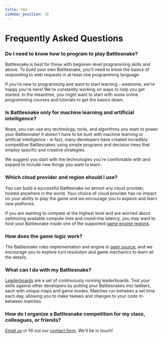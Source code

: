 ```yaml
---
title: FAQ
sidebar_position: 10
---
```


# Frequently Asked Questions

### Do I need to know how to program to play Battlesnake?

Battlesnake is best for those with beginner-level programming skills and above. To build your own Battlesnake, you'll need to know the basics of responding to web requests in at least one programming language.

If you're new to programming and want to start learning - awesome, we're happy you're here! We're constantly working on ways to help you get started. In the meantime, you might want to start with some online programming courses and tutorials to get the basics down.

### Is Battlesnake only for machine learning and artificial intelligence?

Nope, you can use any technology, tools, and algorithms you want to power your Battlesnake! It doesn't have to be built with machine learning or artificial intelligence - in fact, many developers have created incredibly competitive Battlesnakes using simple programs and decision trees that employ specific and creative strategies.

We suggest you start with the technologies you're comfortable with and expand to include new things you want to learn.

### Which cloud provider and region should I use?

You can build a successful Battlesnake on almost any cloud provider, hosted anywhere in the world. Your choice of cloud provider has no impact on your ability to play the game and we encourage you to explore and learn new platforms.

If you are wanting to compete at the highest level and are worried about optimizing available compute time and round-trip latency, you may want to host your Battlesnake inside one of the supported [game engine regions](guides/tips/engine-regions.md).

### How does the game logic work?

The Battlesnake rules implementation and engine is [open source](https://github.com/BattlesnakeOfficial/rules), and we encourage you to explore turn resolution and game mechanics to learn all the details.

### What can I do with my Battlesnake?

[Leaderboards](guides/leaderboards/overview.md) are a set of continuously running leaderboards. Test your skills against other developers by putting your Battlesnakes into ladders, each with unique maps and game modes. Matches run between a set time each day, allowing you to make tweaks and changes to your code in-between matches.

### How do I organize a Battlesnake competition for my class, colleagues, or friends?

[Email us](mailto:hello@battlesnake.com) or fill out our [contact form](https://play.battlesnake.com/partner/contact/). We'll be in touch!
